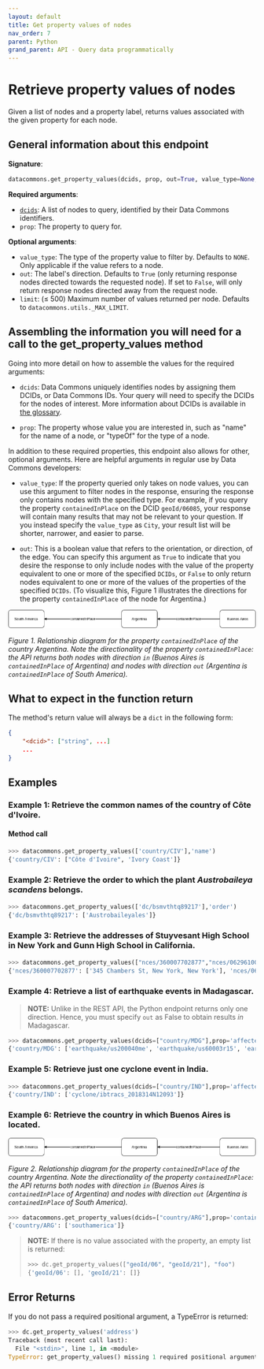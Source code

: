 ```yaml
---
layout: default
title: Get property values of nodes
nav_order: 7
parent: Python
grand_parent: API - Query data programmatically
---
```


# Retrieve property values of nodes

Given a list of nodes and a property label, returns values associated with the
given property for each node.

## General information about this endpoint

**Signature**: 
```python
datacommons.get_property_values(dcids, prop, out=True, value_type=None, limit=datacommons.utils._MAX_LIMIT)
```

**Required arguments**:

*   [`dcids`](/glossary.html): A list of nodes to query, identified by their Data Commons identifiers.
*   `prop`: The property to query for.

**Optional arguments**:

*   `value_type`: The type of the property value to filter by. Defaults to `NONE`. Only applicable if
    the value refers to a node.
*   `out`: The label's direction. Defaults to `True` (only returning response nodes directed towards the requested node). If set to `False`, will only return response nodes directed away from the request node.
*   `limit`: (≤ 500) Maximum number of values returned per node. Defaults to `datacommons.utils._MAX_LIMIT`.

## Assembling the information you will need for a call to the get_property_values method

Going into more detail on how to assemble the values for the required arguments:

 - `dcids`: Data Commons uniquely identifies nodes by assigning them DCIDs, or Data Commons IDs. Your query will need to specify the DCIDs for the nodes of interest. More information about DCIDs is available in [the glossary](/glossary.html).

 - `prop`: The property whose value you are interested in, such as "name" for the name of a node, or "typeOf" for the type of a node.

In addition to these required properties, this endpoint also allows for other, optional arguments. Here are helpful arguments in regular use by Data Commons developers:

  - `value_type`: If the property queried only takes on node values, you can use this argument to filter nodes in the response, ensuring the response only contains nodes with the specified type. For example, if you query the property `containedInPlace` on the DCID `geoId/06085`, your response will contain many results that may not be relevant to your question. If you instead specify the `value_type` as `City`, your result list will be shorter, narrower, and easier to parse.

  - `out`: This is a boolean value that refers to the orientation, or direction, of the edge. You can specify this argument as `True` to indicate that you desire the response to only include nodes with the value of the property equivalent to one or more of the specified `DCIDs`, or `False` to only return nodes equivalent to one or more of the values of the properties of the specified `DCIDs`. (To visualize this, Figure 1 illustrates the directions for the property `containedInPlace` of the node for Argentina.)

![](/assets/images/rest/property_value_direction_example.png)

*Figure 1. Relationship diagram for the property `containedInPlace` of the country Argentina. Note the directionality of the property `containedInPlace`: the API returns both nodes with direction `in` (Buenos Aires is `containedInPlace` of Argentina) and nodes with direction `out` (Argentina is `containedInPlace` of South America).*

## What to expect in the function return

The method's return value will always be a `dict` in the following form:

```json
{
    "<dcid>": ["string", ...]
    ...
}
```

## Examples

### Example 1: Retrieve the common names of the country of Côte d'Ivoire.

#### Method call

```python
>>> datacommons.get_property_values(['country/CIV'],'name')
{'country/CIV': ["Côte d'Ivoire", 'Ivory Coast']}
```

### Example 2: Retrieve the order to which the plant _Austrobaileya scandens_ belongs.

```python
>>> datacommons.get_property_values(['dc/bsmvthtq89217'],'order')
{'dc/bsmvthtq89217': ['Austrobaileyales']}
```

### Example 3: Retrieve the addresses of Stuyvesant High School in New York and Gunn High School in California.

```python
>>> datacommons.get_property_values(["nces/360007702877","nces/062961004587"],'address')
{'nces/360007702877': ['345 Chambers St, New York, New York'], 'nces/062961004587': ['780 Arastradero Rd., Palo Alto, California']}
```

### Example 4: Retrieve a list of earthquake events in Madagascar.

>    **NOTE:**
>    Unlike in the REST API, the Python endpoint returns only one direction. Hence, you must specify `out` as False to obtain results _in_ Madagascar.

```python
>>> datacommons.get_property_values(dcids=["country/MDG"],prop='affectedPlace',out=False,value_type='EarthquakeEvent')
{'country/MDG': ['earthquake/us200040me', 'earthquake/us60003r15', 'earthquake/usc000evr6', 'earthquake/usp00005zf', 'earthquake/usp00006yt', 'earthquake/usp0000afz', 'earthquake/usp0001fcd', 'earthquake/usp0001ss5', 'earthquake/usp00020ud', 'earthquake/usp0002kfd', 'earthquake/usp0004qn4', 'earthquake/usp0005gu9', 'earthquake/usp0007k9j', 'earthquake/usp0008vc6', 'earthquake/usp000dckw', 'earthquake/usp000fu24', 'earthquake/usp000gmuf', 'earthquake/usp000h6zw', 'earthquake/usp000jgbb']}
```

### Example 5: Retrieve just one cyclone event in India.

```python
>>> datacommons.get_property_values(dcids=["country/IND"],prop='affectedPlace',out=False,value_type='CycloneEvent',limit=1)
{'country/IND': ['cyclone/ibtracs_2018314N12093']}
```

### Example 6: Retrieve the country in which Buenos Aires is located.

![](/assets/images/rest/property_value_direction_example.png)

*Figure 2. Relationship diagram for the property `containedInPlace` of the country Argentina. Note the directionality of the property `containedInPlace`: the API returns both nodes with direction `in` (Buenos Aires is `containedInPlace` of Argentina) and nodes with direction `out` (Argentina is `containedInPlace` of South America).*

```python
>>> datacommons.get_property_values(dcids=["country/ARG"],prop='containedInPlace')
{'country/ARG': ['southamerica']}
```

>    **NOTE:**
>    If there is no value associated with the property, an empty list is returned:
>    ```python
>    >>> dc.get_property_values(["geoId/06", "geoId/21"], "foo")
>    {'geoId/06': [], 'geoId/21': []}
>    ```

## Error Returns

If you do not pass a required positional argument, a TypeError is returned:

```python
>>> dc.get_property_values('address')
Traceback (most recent call last):
  File "<stdin>", line 1, in <module>
TypeError: get_property_values() missing 1 required positional argument: 'prop'
```